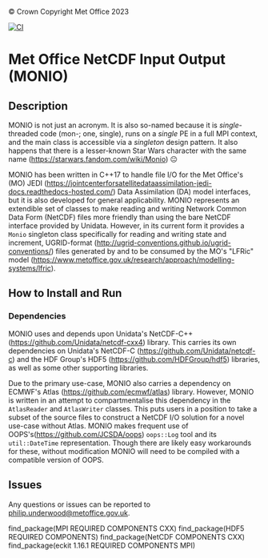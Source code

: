 &copy; Crown Copyright Met Office 2023

[![CI](https://github.com/MetOffice/monio/actions/workflows/ci.yml/badge.svg)](https://github.com/MetOffice/monio/actions/workflows/ci.yml)


# Met Office NetCDF Input Output (MONIO)

## Description

MONIO is not just an acronym. It is also so-named because it is _single_-threaded code (mon-; one, single), runs on a _single_ PE in a full MPI context, and the main class is accessible via a _singleton_ design pattern. It also happens that there is a lesser-known Star Wars character with the same name (https://starwars.fandom.com/wiki/Monio) :neutral_face:

MONIO has been written in C++17 to handle file I/O for the Met Office's (MO) JEDI (https://jointcenterforsatellitedataassimilation-jedi-docs.readthedocs-hosted.com/) Data Assimilation (DA) model interfaces, but it is also developed for general applicability. MONIO represents an extendible set of classes to make reading and writing Network Common Data Form (NetCDF) files more friendly than using the bare NetCDF interface provided by Unidata. However, in its current form it provides a `Monio` singleton class specifically for reading and writing state and increment, UGRID-format (http://ugrid-conventions.github.io/ugrid-conventions/) files generated by and to be consumed by the MO's "LFRic" model (https://www.metoffice.gov.uk/research/approach/modelling-systems/lfric).

## How to Install and Run


### Dependencies

MONIO uses and depends upon Unidata's NetCDF-C++ (https://github.com/Unidata/netcdf-cxx4) library. This carries its own dependencies on Unidata's NetCDF-C (https://github.com/Unidata/netcdf-c) and the HDF Group's HDF5 (https://github.com/HDFGroup/hdf5) libraries, as well as some other supporting libraries.

Due to the primary use-case, MONIO also carries a dependency on ECMWF's Atlas (https://github.com/ecmwf/atlas) library. However, MONIO is written in an attempt to compartmentalise this dependency in the `AtlasReader` and `AtlasWriter` classes. This puts users in a position to take a subset of the source files to construct a NetCDF I/O solution for a novel use-case without Atlas. MONIO makes frequent use of OOPS's(https://github.com/JCSDA/oops) `oops::Log` tool and its `util::DateTime` representation. Though there are likely easy workarounds for these, without modification MONIO will need to be compiled with a compatible version of OOPS.

## Issues

Any questions or issues can be reported to philip.underwood@metoffice.gov.uk.

find_package(MPI REQUIRED COMPONENTS CXX)
find_package(HDF5 REQUIRED COMPONENTS)
find_package(NetCDF COMPONENTS CXX)
find_package(eckit 1.16.1 REQUIRED COMPONENTS MPI)